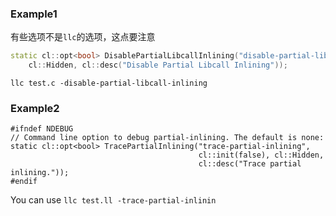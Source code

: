 ### Example1

有些选项不是`llc`的选项，这点要注意

```cpp
static cl::opt<bool> DisablePartialLibcallInlining("disable-partial-libcall-inlining",
    cl::Hidden, cl::desc("Disable Partial Libcall Inlining"));
```

`llc test.c -disable-partial-libcall-inlining`



### Example2

```shell
#ifndef NDEBUG
// Command line option to debug partial-inlining. The default is none:
static cl::opt<bool> TracePartialInlining("trace-partial-inlining",
                                          cl::init(false), cl::Hidden,
                                          cl::desc("Trace partial inlining."));
#endif

```

You can use `llc test.ll -trace-partial-inlinin`

